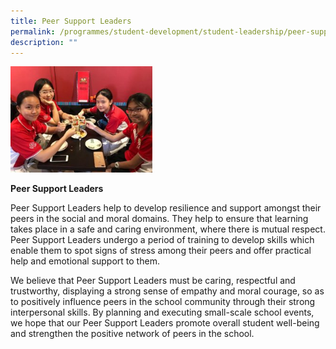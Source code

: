 ```yaml
---
title: Peer Support Leaders
permalink: /programmes/student-development/student-leadership/peer-support-leaders/
description: ""
---
```

<style>  
img {  
  display: block;  
  margin-left: auto;  
  margin-right: auto;  
}  
</style>  
<body><img src="/images/PSL-300x225.jpeg" alt="School Uniform" style="width:45%;">  
  
</body>

**Peer Support Leaders**

Peer Support Leaders help to develop resilience and support amongst their peers in the social and moral domains. They help to ensure that learning takes place in a safe and caring environment, where there is mutual respect. Peer Support Leaders undergo a period of training to develop skills which enable them to spot signs of stress among their peers and offer practical help and emotional support to them.

We believe that Peer Support Leaders must be caring, respectful and trustworthy, displaying a strong sense of empathy and moral courage, so as to positively influence peers in the school community through their strong interpersonal skills. By planning and executing small-scale school events, we hope that our Peer Support Leaders promote overall student well-being and strengthen the positive network of peers in the school.